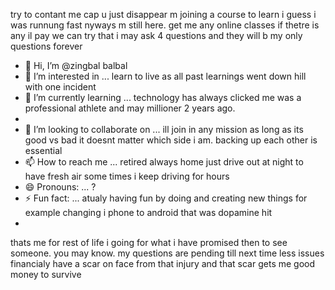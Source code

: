 try to contant me cap u just disappear m joining a course to learn i guess i was runnung fast nyways m still here. get me any online classes if thetre is any il pay 
we can try that i may ask 4 questions and they will b my only questions forever
- 👋 Hi, I’m @zingbal balbal   
- 👀 I’m interested in ... learn to live as all past learnings went down hill with one incident
- 🌱 I’m currently learning ... technology has always clicked me  was a professional athlete and may millioner 2 years ago.
- 
- 💞️ I’m looking to collaborate on ... ill join in any mission as long as its good vs bad it doesnt matter which side i am. backing up each other is essential
- 📫 How to reach me ... retired always home just drive out at night to have fresh air some times i keep driving for hours
- 😄 Pronouns: ... ?
- ⚡ Fun fact: ... atualy having fun by doing and creating new things for example changing i phone to android that was dopamine hit
- 

<!---
zingbal/zingbal is a ✨ special ✨ repository because its `README.md` (this file) appears on your GitHub profile.
You can click the Preview link to take a look at your changes.
--->
 thats me for rest of life 
 i going for what i have promised then to see someone. you may know. 
 my questions are pending till  next time 
 less issues financialy have a scar on face from that injury and that scar gets me good money to survive 
 
